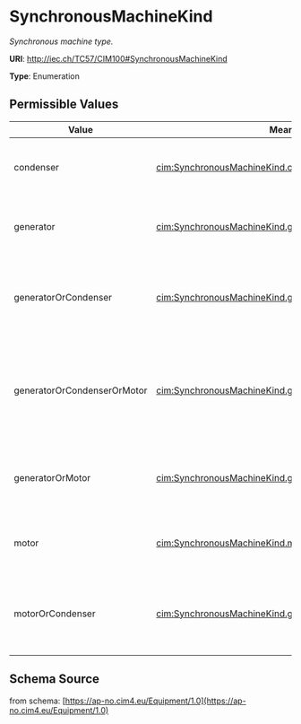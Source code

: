 # SynchronousMachineKind

_Synchronous machine type._

**URI**: http://iec.ch/TC57/CIM100#SynchronousMachineKind

**Type**: Enumeration

## Permissible Values

| Value | Meaning | Description |
| --- | --- | --- |
| condenser | [cim:SynchronousMachineKind.condenser](http://iec.ch/TC57/CIM100#SynchronousMachineKind.condenser) | Indicates the synchronous machine can operate as a condenser.. |
| generator | [cim:SynchronousMachineKind.generator](http://iec.ch/TC57/CIM100#SynchronousMachineKind.generator) | Indicates the synchronous machine can operate as a generator. |
| generatorOrCondenser | [cim:SynchronousMachineKind.generatorOrCondenser](http://iec.ch/TC57/CIM100#SynchronousMachineKind.generatorOrCondenser) | Indicates the synchronous machine can operate as a generator or as a condenser. |
| generatorOrCondenserOrMotor | [cim:SynchronousMachineKind.generatorOrCondenserOrMotor](http://iec.ch/TC57/CIM100#SynchronousMachineKind.generatorOrCondenserOrMotor) | Indicates the synchronous machine can operate as a generator or as a condenser or as a motor. |
| generatorOrMotor | [cim:SynchronousMachineKind.generatorOrMotor](http://iec.ch/TC57/CIM100#SynchronousMachineKind.generatorOrMotor) | Indicates the synchronous machine can operate as a generator or as a motor. |
| motor | [cim:SynchronousMachineKind.motor](http://iec.ch/TC57/CIM100#SynchronousMachineKind.motor) | Indicates the synchronous machine can operate as a motor. |
| motorOrCondenser | [cim:SynchronousMachineKind.generator](http://iec.ch/TC57/CIM100#SynchronousMachineKind.motorOrCondenser) | Indicates the synchronous machine can operate as a motor or as a condenser. |
## Schema Source

from schema: [https://ap-no.cim4.eu/Equipment/1.0](https://ap-no.cim4.eu/Equipment/1.0)
